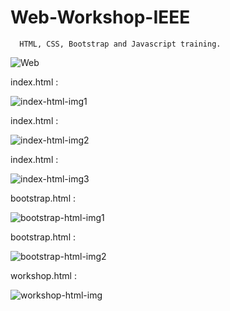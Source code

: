 # Web-Workshop-IEEE
      HTML, CSS, Bootstrap and Javascript training.

![Web](https://github.com/PelinToy/Web-Workshop-IEEE/assets/111890867/ad9b4c27-4df2-41aa-9b55-72fb9c3410d5)


index.html  :

![index-html-img1](https://github.com/PelinToy/Web-Workshop-IEEE/assets/111890867/92468b5f-e50e-43d2-91cb-50b6aa88e8a6)

index.html  :

![index-html-img2](https://github.com/PelinToy/Web-Workshop-IEEE/assets/111890867/b5960360-7af2-455f-9099-c235b2484d0b)

index.html  :

![index-html-img3](https://github.com/PelinToy/Web-Workshop-IEEE/assets/111890867/e41fe6bc-47f9-49c5-8a8c-1afddd64747f)

bootstrap.html :

![bootstrap-html-img1](https://github.com/PelinToy/Web-Workshop-IEEE/assets/111890867/09d8dc09-64f1-4b20-b0b8-61713b9cd298)

bootstrap.html :

![bootstrap-html-img2](https://github.com/PelinToy/Web-Workshop-IEEE/assets/111890867/85691757-7ec7-416c-82b5-16436070f096)

workshop.html :

![workshop-html-img](https://github.com/PelinToy/Web-Workshop-IEEE/assets/111890867/2df135dd-f89c-46b4-8cdf-5796286c9bf9)
